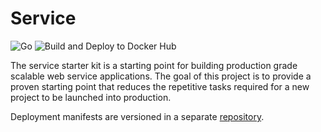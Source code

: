 # Service

![Go](https://github.com/tullo/service/workflows/Go/badge.svg?branch=master)
![Build and Deploy to Docker Hub](https://github.com/tullo/service/workflows/Build%20and%20Deploy%20to%20Docker%20Hub/badge.svg?branch=master)

The service starter kit is a starting point for building production grade scalable web service applications. The goal of this project is to provide a proven starting point that reduces the repetitive tasks required for a new project to be launched into production.

Deployment manifests are versioned in a separate [repository](https://github.com/tullo/service-deployment).
